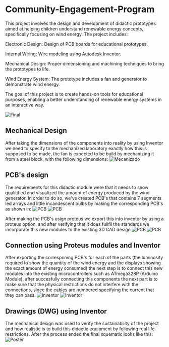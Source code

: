 # Community-Engagement-Program
This project involves the design and development of didactic prototypes aimed at helping children understand renewable energy concepts, specifically focusing on wind energy. The project includes:

Electronic Design: Design of PCB boards for educational prototypes.

Internal Wiring: Wire modeling using Autodesk Inventor.

Mechanical Design: Proper dimensioning and machining techniques to bring the prototypes to life.

Wind Energy System: The prototype includes a fan and generator to demonstrate wind energy.

The goal of this project is to create hands-on tools for educational purposes, enabling a better understanding of renewable energy systems in an interactive way.

![Final](Pictures/8.PNG)
## Mechanical Design
After taking the dimensions of the components into reality by using Inventor we need to specify to the mechanized laboratory exactly how this is supposed to be made, the fan is expected to be build by mechanizing it from a steel block, with the following dimensions:
![Mecanizado](Pictures/9.PNG)
## PCB's design
The requirements for this didactic module were that it needs to show qualitified and visualized the amount of energy produced by the wind generator. In order to do so, we've created PCB's that contains 7 segments led arrays and little incandescent bulbs by making the corresponding PCB's as shown in:
![PCB](Pictures/6.PNG)
![PCB](Pictures/7.PNG)

After making the PCB's usign proteus we export this into inventor by using a proteus option, and after verifying that it does fullfil the standards we incorporate this new modules to the existing 3D CAD design
![PCB](Pictures/4.PNG)
![PCB](Pictures/5.PNG)

## Connection using Proteus modules and Inventor
After exporting the corresponing PCB's for each of the parts (the luminosity required to show the quantity of the wind energy and the displays showing the exact amount of energy consumed) the next step is to connect this new modules into the existing microcontrollers such as ATmega328P (Arduino Module), after succesfully connecting this components the next part is to make sure that the physical restrictions do not interfere with the connections, since the cables are numbered specifying the current that they can pass.
![Inventor](Pictures/2.PNG)
![Inventor](Pictures/3.PNG)

## Drawings (DWG) using Inventor
The mechanical design was used to verify the sustainability of the project and how realistic is to build this didactic equipment by following real life restrictions. After the process ended the final squematic looks like this:
![Poster](Pictures/1.PNG)

